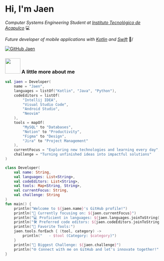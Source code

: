 # Hi, I'm Jaen

_Computer Systems Engineering Student at [Instituto Tecnológico de Acapulco](https://acapulco.tecnm.mx)_ 💻

_Future developer of mobile applications with [Kotlin](https://kotlinlang.org) and [Swift](https://swift.org)_ 🔬/

[![GitHub Jaen](https://img.shields.io/github/followers/jaennova?label=follow&style=social)](https://github.com/jaennova)

### <img src="https://media.giphy.com/media/VgCDAzcKvsR6OM0uWg/giphy.gif" width="50"> A little more about me  

```kotlin
val jaen = Developer(
    name = "Jaen",
    languages = listOf("Kotlin", "Java", "Python"),
    codeEditors = listOf(
        "Intellij IDEA", 
        "Visual Studio Code",
        "Android Studio", 
        "Neovim"
    ),
    tools = mapOf(
        "MySQL" to "Databases",
        "Notion" to "Productivity",
        "Figma" to "Design",
        "Jira" to "Project Management"
    ),
    currentFocus = "Exploring new technologies and learning every day",
    challenge = "Turning unfinished ideas into impactful solutions"
)

class Developer(
    val name: String,
    val languages: List<String>,
    val codeEditors: List<String>,
    val tools: Map<String, String>,
    val currentFocus: String,
    val challenge: String
)
fun main() {
    println("Welcome to ${jaen.name}'s GitHub profile!")
    println("🚀 Currently focusing on: ${jaen.currentFocus}")
    println("💻 Proficient in languages: ${jaen.languages.joinToString()}")
    println("🛠️ Preferred code editors: ${jaen.codeEditors.joinToString()}")
    println("🔧 Favorite Tools:")
    jaen.tools.forEach { (tool, category) ->
        println("   - $tool (Category: $category)")
    }
    println("🎯 Biggest Challenge: ${jaen.challenge}")
    println("🌐 Connect with me on GitHub and let's innovate together!")
}
```

